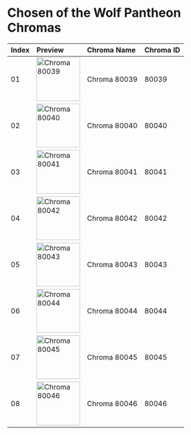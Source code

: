# Chosen of the Wolf Pantheon Chromas

| Index | Preview | Chroma Name | Chroma ID |
|:---|:---|:---|:---|
| 01 | <img src='https://raw.communitydragon.org/latest/plugins/rcp-be-lol-game-data/global/default/v1/champion-chroma-images/80/80039.png' alt='Chroma 80039' width='100'> | Chroma 80039 | 80039 |
| 02 | <img src='https://raw.communitydragon.org/latest/plugins/rcp-be-lol-game-data/global/default/v1/champion-chroma-images/80/80040.png' alt='Chroma 80040' width='100'> | Chroma 80040 | 80040 |
| 03 | <img src='https://raw.communitydragon.org/latest/plugins/rcp-be-lol-game-data/global/default/v1/champion-chroma-images/80/80041.png' alt='Chroma 80041' width='100'> | Chroma 80041 | 80041 |
| 04 | <img src='https://raw.communitydragon.org/latest/plugins/rcp-be-lol-game-data/global/default/v1/champion-chroma-images/80/80042.png' alt='Chroma 80042' width='100'> | Chroma 80042 | 80042 |
| 05 | <img src='https://raw.communitydragon.org/latest/plugins/rcp-be-lol-game-data/global/default/v1/champion-chroma-images/80/80043.png' alt='Chroma 80043' width='100'> | Chroma 80043 | 80043 |
| 06 | <img src='https://raw.communitydragon.org/latest/plugins/rcp-be-lol-game-data/global/default/v1/champion-chroma-images/80/80044.png' alt='Chroma 80044' width='100'> | Chroma 80044 | 80044 |
| 07 | <img src='https://raw.communitydragon.org/latest/plugins/rcp-be-lol-game-data/global/default/v1/champion-chroma-images/80/80045.png' alt='Chroma 80045' width='100'> | Chroma 80045 | 80045 |
| 08 | <img src='https://raw.communitydragon.org/latest/plugins/rcp-be-lol-game-data/global/default/v1/champion-chroma-images/80/80046.png' alt='Chroma 80046' width='100'> | Chroma 80046 | 80046 |

